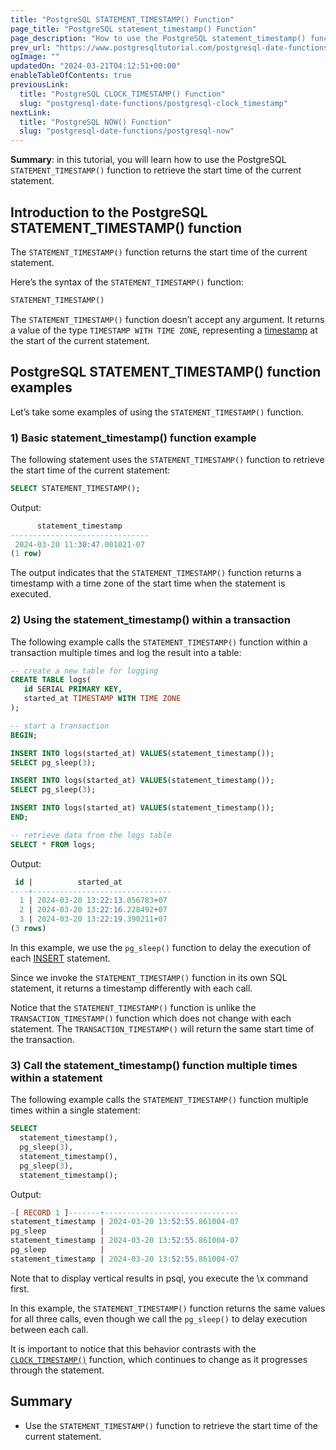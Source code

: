 ```yaml
---
title: "PostgreSQL STATEMENT_TIMESTAMP() Function"
page_title: "PostgreSQL statement_timestamp() Function"
page_description: "How to use the PostgreSQL statement_timestamp() function to retrieve the start time of the current statement."
prev_url: "https://www.postgresqltutorial.com/postgresql-date-functions/postgresql-statement_timestamp/"
ogImage: ""
updatedOn: "2024-03-21T04:12:51+00:00"
enableTableOfContents: true
previousLink: 
  title: "PostgreSQL CLOCK_TIMESTAMP() Function"
  slug: "postgresql-date-functions/postgresql-clock_timestamp"
nextLink: 
  title: "PostgreSQL NOW() Function"
  slug: "postgresql-date-functions/postgresql-now"
---
```





**Summary**: in this tutorial, you will learn how to use the PostgreSQL `STATEMENT_TIMESTAMP()` function to retrieve the start time of the current statement.


## Introduction to the PostgreSQL STATEMENT\_TIMESTAMP() function

The `STATEMENT_TIMESTAMP()` function returns the start time of the current statement.

Here’s the syntax of the `STATEMENT_TIMESTAMP()` function:


```sql
STATEMENT_TIMESTAMP()
```
The `STATEMENT_TIMESTAMP()` function doesn’t accept any argument. It returns a value of the type `TIMESTAMP WITH TIME ZONE`, representing a [timestamp](../postgresql-tutorial/postgresql-timestamp) at the start of the current statement.


## PostgreSQL STATEMENT\_TIMESTAMP() function examples

Let’s take some examples of using the `STATEMENT_TIMESTAMP()` function.


### 1\) Basic statement\_timestamp() function example

The following statement uses the `STATEMENT_TIMESTAMP()` function to retrieve the start time of the current statement:


```sql
SELECT STATEMENT_TIMESTAMP();
```
Output:


```sql
      statement_timestamp
-------------------------------
 2024-03-20 11:30:47.001021-07
(1 row)
```
The output indicates that the `STATEMENT_TIMESTAMP()` function returns a timestamp with a time zone of the start time when the statement is executed.


### 2\) Using the statement\_timestamp() within a transaction

The following example calls the `STATEMENT_TIMESTAMP()` function within a transaction multiple times and log the result into a table:


```sql
-- create a new table for logging
CREATE TABLE logs(
   id SERIAL PRIMARY KEY,
   started_at TIMESTAMP WITH TIME ZONE
);

-- start a transaction
BEGIN;

INSERT INTO logs(started_at) VALUES(statement_timestamp());
SELECT pg_sleep(3);

INSERT INTO logs(started_at) VALUES(statement_timestamp());
SELECT pg_sleep(3);

INSERT INTO logs(started_at) VALUES(statement_timestamp());
END;

-- retrieve data from the logs table
SELECT * FROM logs;
```
Output:


```sql
 id |          started_at
----+-------------------------------
  1 | 2024-03-20 13:22:13.056783+07
  2 | 2024-03-20 13:22:16.228492+07
  3 | 2024-03-20 13:22:19.390211+07
(3 rows)
```
In this example, we use the `pg_sleep()` function to delay the execution of each [INSERT](../postgresql-tutorial/postgresql-insert) statement.

Since we invoke the `STATEMENT_TIMESTAMP()` function in its own SQL statement, it returns a timestamp differently with each call.

Notice that the `STATEMENT_TIMESTAMP()` function is unlike the `TRANSACTION_TIMESTAMP()` function which does not change with each statement. The `TRANSACTION_TIMESTAMP()` will return the same start time of the transaction.


### 3\) Call the statement\_timestamp() function multiple times within a statement

The following example calls the `STATEMENT_TIMESTAMP()` function multiple times within a single statement:


```sql
SELECT
  statement_timestamp(), 
  pg_sleep(3), 
  statement_timestamp(), 
  pg_sleep(3), 
  statement_timestamp();
```
Output:


```sql
-[ RECORD 1 ]-------+------------------------------
statement_timestamp | 2024-03-20 13:52:55.861004-07
pg_sleep            |
statement_timestamp | 2024-03-20 13:52:55.861004-07
pg_sleep            |
statement_timestamp | 2024-03-20 13:52:55.861004-07
```
Note that to display vertical results in psql, you execute the \\x command first.

In this example, the `STATEMENT_TIMESTAMP()` function returns the same values for all three calls, even though we call the `pg_sleep()` to delay execution between each call.

It is important to notice that this behavior contrasts with the [`CLOCK_TIMESTAMP()`](postgresql-clock_timestamp) function, which continues to change as it progresses through the statement.


## Summary

* Use the `STATEMENT_TIMESTAMP()` function to retrieve the start time of the current statement.

